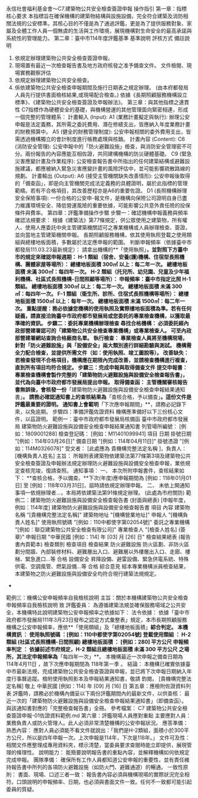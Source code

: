永信社會福利基金會～C7.建築物公共安全檢查簽證申報 操作指引
第一章：指標核心要求
本指標旨在確保機構的建築物結構與設施設備，完全符合建築及消防相關法規的公安標準。其核心目的不僅是為了通過評鑑，更是為了提供服務對象、家屬及全體工作人員一個無虞的生活與工作環境，展現機構對生命安全的最高承諾與系統性的管理能力。
第二章：臺中市114年度評鑑基準
基準說明
評核方式
備註說明
1. 依規定辦理建築物公共安全檢查簽證申報。
2. 現場置有最近一次檢查報告書及地方政府核發之准予備查文件。
文件檢閱、現場實務觀察評估
1. 依規定辦理建築物公共安全檢查。
2. 係依建築物公共安全檢查申報期間及施行日期表之規定辦理。
(由本府都發局人員先行提供書面檢核結果,或現場配合檢查。)
依據《長期照顧服務機構設立標準》、《建築物公共安全檢查簽證及申報辦法》。
第三章：與其他指標之連貫性
C7指標作為硬體安全的基礎，與機構營運的其他管理面向緊密相連，形成一個完整的管理體系：
計畫輸入 (Input):
A1 (業務計畫擬定與執行): 辦理公安申報是法定義務，其所需之委託費用、潛在修繕支出，皆應納入年度業務計畫的財務預算中。
A5 (健全的財務管理制度): 公安申報相關的委外費用支出，皆需透過機構獨立的會計制度進行帳務處理與核銷。
計畫內容 (Content):
C6 (消防安全管理): 公安申報中的「防火避難設施」檢查，與消防安全管理密不可分。兩份報告的內容應能互相佐證，共同建構機構的防災硬體基礎。
C9 (緊急災害應變計畫及作業程序): 公安檢查報告書中所指出的任何建築結構或避難設施建議，都應被納入緊急災害應變計畫的風險評估中，並可能影響疏散路線的規劃。
計畫輸出 (Output):
A6 (接受主管機關缺失改善情形): 公安申報後取得的「備查函」，即是向主管機關完成法定義務的具體證明，屬於此指標的管理範疇。若有不合格項目，其改善歷程亦是A6的重要佐證。
D1 (長照機構辦理安全保險事項): 一份合格的公安申-報文件，是機構向保險公司證明自身已盡力維護環境安全、降低營運風險的重要依據，可能影響公共意外責任險的投保條件與費率。
第四章：評鑑準備操作步驟
步驟一：確認機構申報義務與頻率
確認法規要求：
根據《建築法》第77條規定，供公眾使用之建築物，所有權人、使用人應委託中央主管建築機關認可之專業機構或人員辦理檢查、簽證，並向當地主管建築機關申報。
長期照顧服務機構，依其使用執照登載之使用類組與總樓地板面積，多數屬於法定應申報的範圍。
判斷申報頻率（依據臺中市都發局111.03.23最新規定）：請拿出機構的**「使用執照」**，並對照下方臺中市的規定來確認申報週期：
H-1 類組（宿舍、安養(護)機構、住宿型長照機構、團體家屋等場所）：
總樓地板面積 300㎡ 以上：每二年一次。
總樓地板面積 未滿 300㎡：每四年一次。
H-2 類組（托兒所、幼兒園、兒童及少年福利機構、社區式長照機構-日間照顧等場所）：
申報頻率：臺中市指定比照 H-1 類組。
總樓地板面積 300㎡ 以上：每二年一次。
總樓地板面積 未滿 300㎡：每四年一次。
F-1 類組（衛生所、診所、住宿式長照機構等場所）：
總樓地板面積 1500㎡ 以上：每年一次。
總樓地板面積 未滿 1500㎡：每二年一次。
重點提醒：務必依據您機構的使用執照及實際樓地板面積為準。若有任何疑義，請直接洽詢臺中市政府都市發展局或您委託的專業檢查機構，以獲取最準確的資訊。
步驟二：委託專業機構辦理檢查
尋找合格機構：
必須委託經內政部營建署認可的「建築物公共安全檢查專業機構」或專業檢查人。
可至內政部營建署網站查詢合格廠商名單。
執行檢查：
專業檢查人員將至機構現場，針對「防火避難設施」與「設備安全」兩大類別進行詳細勘驗與測試。
機構需全力配合檢查，並提供所需文件（如：使用執照、竣工圖說等）。
改善缺失：
若檢查發現不合格項目，機構應在期限內完成改善，並請檢查機構進行複查，直到所有項目均符合規定。
步驟三：完成申報與取得備查文件
提交申報書：
專業檢查機構會製作完整的「建築物防火避難設施與設備安全檢查報告書」，並代為向臺中市政府都市發展局提出申報。
取得備查函：
主管機關審核報告書無誤後，會核發一份**「建築物防火避難設施與設備安全檢查申報結果通知書」**。
請務必確認通知書上的查核結果為**「查核合格，予以備查」**。這份文件是評鑑最重要的證明。
通知書上會載明**「下次應申報期間」**，請務必記錄下來，以免逾期。
步驟四：準備評鑑佐證資料
機構應準備好以下三份核心文件，以茲證明。
範例一：臺中市政府都市發展局核備函
臺中市政府都市發展局 建築物防火避難設施與設備安全檢查申報結果通知書
列管場所編號： [例如：1809001288]
檢查登記碼： [例如：M11401099941]
項目
日期
掛號日期
"[例如：114年03月26日]"
備查日期
"[例如：114年04月11日]"
掛號憑證
"[例如：114M0326078]"
受文者： [此處應為 貴機構完整法定名稱 ]，負責人：[機構負責人姓名]
主旨： 所報附表建築物依建築法第77條第3項及建築物公共安全檢查簽證及申報辦法規定辦理防火避難設施與設備安全檢查申報，業依規定查核完竣，復請查照。
通知事項：
一、 本次所附申報書件，查核結果如下：
**查核合格，予以備查。**下次(年度)應申報期間為 [例如：118年01月01日] 至 [例如：118年03月31日]，屆時請依規定辦理申報。
二、 未依上開通知事項一依規辦理者...，本局將依建築法第91條規定辦理。
(此處為市府關防)
範例二：建築物防火避難設施與設備安全檢查報告書 (封面與總表)
[申報年度，例如：114年度]
建築物防火避難設施與設備安全檢查報告書
項目
內容
建築物名稱
"[貴機構完整法定名稱]"
建築物地址
"[機構營業地址]"
申報人
"[機構負責人姓名]"
使用執照號碼
"[例如：110中都使字第02054號]"
委託之專業機構
"[例如：聯亞建築物公共安全檢查有限公司]"
專業檢查人
"[檢查人姓名] (簽章)"
申報日期
"中華民國 [例如：114] 年 [03] 月 [26] 日"
檢查結果總表 (報告書內頁範本)
檢查類別
檢查項目
檢查結果
防火避難設施
防火區劃、非防火區劃分間牆、內部裝修材料、避難層出入口、避難層以外樓層出入口、走廊、樓梯、緊急進口...等
合格
設備安全
昇降設備、避雷設備、緊急供電系統、特殊供電、空調風管、燃氣設備...等
合格
綜合意見
經本專業機構派員檢查結果，本建築物之防火避難設施與設備安全均符合現行建築法規規定。
-
範例三：機構公安申報頻率自我檢核說明
主旨：關於本機構建築物公共安全檢查申報頻率自我檢核說明
致 評鑑委員：
為遵循建築法規並確保服務場域之公共安全，本機構特此說明建築物公安申報頻率之依據如下：
法令依據： 依據「臺中市政府都市發展局111年3月23日發布之認定方式彙整表」規定，本市長期照顧服務機構之公安申報頻率，應依**「使用類組」及「總樓地板面積」**綜合判定。
本機構資訊 ：
使用執照號碼 ：[例如：110中都使字第02054號]
登載使用類組 ： H-2 類組 (社區式長照機構-日間照顧)
總樓地板面積 ： [例如：280] 平方公尺
申報頻率判定 ：
依據前述市府規定，H-2 類組且總樓地板面積 未滿 300 平方公尺 之場所，其法定申報頻率為**「每四年一次」**。
本機構最近一次申報之備查日期為 114年4月11日 ，故下次應申報期間為 118年第一季 。
結論： 本機構已確實依據臺中市最新法規，完成建築物公共安全檢查簽證與申報，並已將下次申報日期納入年度行事曆追蹤。檢附使用執照影本及申報結果通知書，敬請 鈞閱。
[貴機構完整法定名稱] 敬上
中華民國 [例如：114] 年 [09] 月 [16] 日
第五章：應檢附佐證資料列表
評鑑時，請務必於機構內備妥以下兩份評鑑期間內的最新文件，以供查核：
最近一次的「建築物防火避難設施與設備安全檢查申報結果通知書」（即備查函）。
與該通知書對應的「完整檢查報告書」全冊。
參考檔案： C7 建築物公共安全檢查簽證申報-01佐證資料範例.md
第六章：評鑑現場人員應對重點
主要應對人員：
業務負責人或防火管理人。此人必須非常清楚機構的公安申報狀況。
應答準備：
熟悉內容： 應對人員必須能不看文件就說出：「我們是H-2類組，面積小於300平方公尺，所以是四年申報一次。上次申報是114年，下次是118年。」
文件可及性： 相關文件應整理成專用資料夾，標示清楚，當委員要求查閱時能立即提供，展現管理的條理性。
說明能力： 能簡要說明報告書的重點內容，並解釋機構如何依規定完成申報。
團隊準備：
確保所有工作人員都知道公安申報的重要性，並有責任維持報告書中所列的各項防火避難設施（如防火門、避難通道）的暢通。
一致性原則：
書面、現場、口述三者一致： 報告書內容必須與機構現場的實際狀況完全相符。口頭說明的申報頻率、日期，也必須與書面文件一致。任何不一致都可能引起委員的質疑。